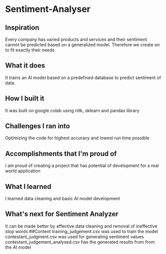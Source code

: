 # Sentiment-Analyser
## Inspiration
Every company has varied products and services and their sentiment cannot be predicted based on a generalized model. Therefore we create on to fit exactly their needs
## What it does
It trains an AI model based on a predefined database to predict sentiment of data.
## How I built it
It was built on google colab using nltk, sklearn and pandas library
## Challenges I ran into
Optimizing the code for highest accuracy and lowest run time possible
## Accomplishments that I'm proud of
I am proud of creating a project that has potential of development for a real world application
## What I learned
I learned data cleaning and basic AI model development
## What's next for Sentiment Analyzer
It can be made better by effective data cleaning and removal of ineffective stop words
##Content
training_judgement.csv was used to train the model
contestant_judgment.csv was used for generating sentiment values
contestant_judgement_analysed.csv has the generated results from from the AI model
